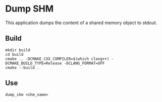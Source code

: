 # Dump SHM

This application dumps the content of a shared memory object to stdout.

## Build
```
mkdir build
cd build
cmake .. -DCMAKE_CXX_COMPILER=$(which clang++) -DCMAKE_BUILD_TYPE=Release -DCLANG_FORMAT=OFF
cmake --build . 
```

## Use
```
dump_shm <shm_name>
```

